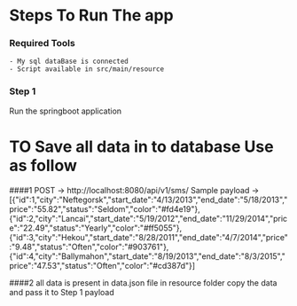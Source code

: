 # Steps To Run The app
### Required Tools 
    - My sql dataBase is connected 
    - Script available in src/main/resource 
	
	
### Step 1 
Run the springboot application

# TO Save all data in to database Use as follow
####1 POST -> http://localhost:8080/api/v1/sms/
  Sample payload ->
  [{"id":1,"city":"Neftegorsk","start_date":"4/13/2013","end_date":"5/18/2013","price":"55.82","status":"Seldom","color":"#fd4e19"},
{"id":2,"city":"Lancai","start_date":"5/19/2012","end_date":"11/29/2014","price":"22.49","status":"Yearly","color":"#ff5055"},
{"id":3,"city":"Hekou","start_date":"8/28/2011","end_date":"4/7/2014","price":"9.48","status":"Often","color":"#903761"},
{"id":4,"city":"Ballymahon","start_date":"8/19/2013","end_date":"8/3/2015","price":"47.53","status":"Often","color":"#cd387d"}]

####2 all data is present in data.json file in resource folder copy the data and pass it to Step 1 payload 






